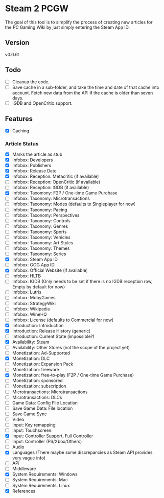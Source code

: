 # Steam 2 PCGW

The goal of this tool is to simplify the process of creating new articles for the PC Gaming Wiki by just simply entering the Steam App ID.

## Version

v0.0.61

## Todo

- [ ] Cleanup the code.
- [ ] Save cache in a sub-folder, and take the time and date of that cache into account.  Fetch new data from the API if the cache is older than seven days.
- [ ] IGDB and OpenCritic support.

## Features

- [x] Caching

### Article Status

- [x] Marks the article as stub
- [x] Infobox: Developers
- [x] Infobox: Publishers
- [x] Infobox: Release Date
- [x] Infobox: Reception: Metacritic (if available)
- [ ] Infobox: Reception: OpenCritic (if available)
- [ ] Infobox: Reception: IGDB (if available)
- [x] Infobox: Taxomony: F2P / One-time Game Purchase
- [ ] Infobox: Taxonomy: Microtransactions
- [ ] Infobox: Taxonomy: Modes (defaults to Singleplayer for now)
- [ ] Infobox: Taxonomy: Pacing
- [ ] Infobox: Taxonomy: Perspectives
- [ ] Infobox: Taxonomy: Controls
- [ ] Infobox: Taxonomy: Genres
- [ ] Infobox: Taxonomy: Sports
- [ ] Infobox: Taxonomy: Vehicles
- [ ] Infobox: Taxonomy: Art Styles
- [ ] Infobox: Taxonomy: Themes
- [ ] Infobox: Taxonomy: Series
- [x] Infobox: Steam App ID
- [ ] Infobox: GOG App ID
- [x] Infobox: Official Website (if available)
- [ ] Infobox: HLTB
- [ ] Infobox: IGDB (Only needs to be set if there is no IGDB reception row, Empty by default for now)
- [ ] Infobox: Lutris
- [ ] Infobox: MobyGames
- [ ] Infobox: StrategyWiki
- [ ] Infobox: Wikipedia
- [ ] Infobox: WineHQ
- [ ] Infobox: License (defaults to Commercial for now)
- [x] Introduction: Introduction
- [x] Introduction: Release History (generic)
- [ ] Introduction: Current State (impossible?)
- [x] Availability: Steam
- [ ] Availability: Other Stores (not the scope of the project yet)
- [ ] Monetization: Ad-Supported
- [x] Monetization: DLC
- [ ] Monetization: Expansion Pack
- [ ] Monetization: freeware
- [x] Monetization: free-to-play (F2P / One-time Game Purchase)
- [ ] Monetization: sponsored
- [ ] Monetization: subscription
- [ ] Microtransactions: Microtransactions
- [ ] Microtransactions: DLCs
- [ ] Game Data: Config File Location
- [ ] Save Game Data: File location
- [ ] Save Game Sync
- [ ] Video
- [ ] Input: Key remapping
- [ ] Input: Touchscreen
- [x] Input: Controller Support, Full Controller
- [ ] Input: Controller (PS/Xbox/Others)
- [ ] Audio
- [x] Languages (There maybe some discrepancies as Steam API provides very vague info)
- [ ] API
- [ ] Middleware
- [x] System Requirements: Windows
- [ ] System Requirements: Mac
- [ ] System Requirements: Linux
- [x] References
